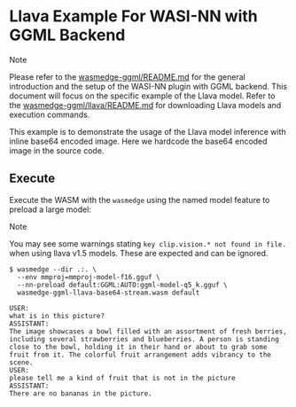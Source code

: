 # Llava Example For WASI-NN with GGML Backend

> [!NOTE]
> Please refer to the [wasmedge-ggml/README.md](../README.md) for the general introduction and the setup of the WASI-NN plugin with GGML backend. This document will focus on the specific example of the Llava model.
> Refer to the [wasmedge-ggml/llava/README.md](../llava/README.md) for downloading Llava models and execution commands.

This example is to demonstrate the usage of the Llava model inference with inline base64 encoded image. Here we hardcode the base64 encoded image in the source code.

## Execute

Execute the WASM with the `wasmedge` using the named model feature to preload a large model:

> [!NOTE]
> You may see some warnings stating `key clip.vision.* not found in file.` when using llava v1.5 models. These are expected and can be ignored.

```console
$ wasmedge --dir .:. \
  --env mmproj=mmproj-model-f16.gguf \
  --nn-preload default:GGML:AUTO:ggml-model-q5_k.gguf \
  wasmedge-ggml-llava-base64-stream.wasm default

USER:
what is in this picture?
ASSISTANT:
The image showcases a bowl filled with an assortment of fresh berries, including several strawberries and blueberries. A person is standing close to the bowl, holding it in their hand or about to grab some fruit from it. The colorful fruit arrangement adds vibrancy to the scene.
USER:
please tell me a kind of fruit that is not in the picture
ASSISTANT:
There are no bananas in the picture.
```

